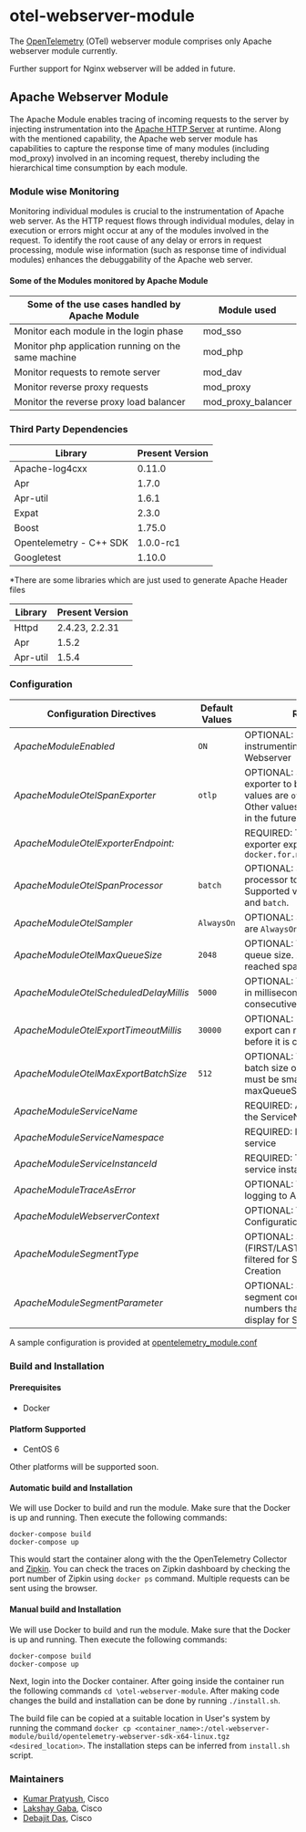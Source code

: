 # otel-webserver-module

The [OpenTelemetry](https://www.opentelemetry.io) (OTel) webserver module comprises only Apache webserver module currently.

Further support for Nginx webserver will be added in future.

## Apache Webserver Module

The Apache Module enables tracing of incoming requests to the server by injecting instrumentation into the [Apache HTTP Server](https://httpd.apache.org/) at runtime. Along with the mentioned capability, the Apache web server module has capabilities to capture the response time of many modules (including mod_proxy) involved in an incoming request, thereby including the hierarchical time consumption by each module.

### Module wise Monitoring

Monitoring individual modules is crucial to the instrumentation of Apache web server. As the HTTP request flows through individual modules, delay in execution or errors might occur at any of the modules involved in the request. To identify the root cause of any delay or errors in request processing, module wise information (such as response time of individual modules) enhances the debuggability of the Apache web server.

#### Some of the Modules monitored by Apache Module

| Some of the use cases handled by Apache Module       | Module used        |
| ---------------------------------------------------- | ------------------ |
| Monitor each module in the login phase               | mod_sso            |
| Monitor php application running on the same machine  | mod_php            |
| Monitor requests to remote server                    | mod_dav            |
| Monitor reverse proxy requests                       | mod_proxy          |
| Monitor the reverse proxy load balancer              | mod_proxy_balancer |

### Third Party Dependencies

| Library                                        | Present Version |
| ---------------------------------------------- | -----------     |
| Apache-log4cxx                                 | 0.11.0          |
| Apr                                            | 1.7.0           |
| Apr-util                                       | 1.6.1           |
| Expat                                          | 2.3.0           |
| Boost                                          | 1.75.0          |
| Opentelemetry - C++ SDK                        | 1.0.0-rc1       |
| Googletest                                     | 1.10.0          |

*There are some libraries which are just used to generate Apache Header files

| Library                                        | Present Version |
| ---------------------------------------------- | -----------     |
| Httpd                                          | 2.4.23, 2.2.31          |
| Apr                                            | 1.5.2           |
| Apr-util                                       | 1.5.4           |

### Configuration

| Configuration Directives                       |  Default Values |  Remarks                                   |
| ---------------------------------------------- | --------------- | ------------------------------------------ |
|*ApacheModuleEnabled*                           | `ON`              | OPTIONAL: Needed for instrumenting Apache Webserver |
|*ApacheModuleOtelSpanExporter*                  | `otlp`             | OPTIONAL: Specify the span exporter to be used. Supported values are `otlp` and `ostream`.  Other values will be supported in the future. |
|*ApacheModuleOtelExporterEndpoint:*             |                 | REQUIRED: The endpoint OTel exporter exports to. Example `docker.for.mac.localhost:4317` |
|*ApacheModuleOtelSpanProcessor*                 | `batch`           | OPTIONAL: Specify the processor to select to. Supported values are `simple` and `batch`.|
|*ApacheModuleOtelSampler*                       | `AlwaysOn`        | OPTIONAL: Supported values are `AlwaysOn` and `AlwaysOff` |
|*ApacheModuleOtelMaxQueueSize*                  | `2048`            | OPTIONAL: The maximum queue size. After the size is reached spans are dropped|
|*ApacheModuleOtelScheduledDelayMillis*          | `5000`            | OPTIONAL: The delay interval in milliseconds between two consecutive exports|
|*ApacheModuleOtelExportTimeoutMillis*           | `30000`           | OPTIONAL: How long the export can run in milliseconds before it is cancelled|
|*ApacheModuleOtelMaxExportBatchSize*            | `512`             | OPTIONAL: The maximum batch size of every export. It must be smaller or equal to maxQueueSize |
|*ApacheModuleServiceName*                       |                 | REQUIRED: A namespace for the ServiceName|
|*ApacheModuleServiceNamespace*                  |                 | REQUIRED: Logical name of the service |
|*ApacheModuleServiceInstanceId*                 |                 | REQUIRED: The string ID of the service instance |
|*ApacheModuleTraceAsError*                      |                 | OPTIONAL: Trace level for logging to Apache log|
|*ApacheModuleWebserverContext*                  |                 | OPTIONAL: Virtual Host Configuration|
|*ApacheModuleSegmentType*                       |                 | OPTIONAL: Specify the string (FIRST/LAST/CUSTOM) to be filtered for Span Name Creation|
|*ApacheModuleSegmentParameter*                  |                 | OPTIONAL: Specify the segment count or segment numbers that you want to display for Span Creation|

A sample configuration is provided at [opentelemetry_module.conf](./opentelemetry_module.conf)

### Build and Installation

#### Prerequisites

- Docker

#### Platform Supported

- CentOS 6

Other platforms will be supported soon.

#### Automatic build and Installation

We will use Docker to build and run the module.
Make sure that the Docker is up and running.
Then execute the following commands:

```shell
docker-compose build 
docker-compose up
```

This would start the container along with the the OpenTelemetry Collector and [Zipkin](https://zipkin.io/). You can check the traces on Zipkin dashboard by checking the port number of Zipkin using ```docker ps``` command. Multiple requests can be sent using the browser.

#### Manual build and Installation

We will use Docker to build and run the module. 
Make sure that the Docker is up and running.
Then execute the following commands:

```shell
docker-compose build 
docker-compose up
```

Next, login into the Docker container.
After going inside the container run the following commands `cd \otel-webserver-module`. After making code changes the build and installation can be done by running `./install.sh`.

The build file can be copied at a suitable location in User's system by running the command ```docker cp <container_name>:/otel-webserver-module/build/opentelemetry-webserver-sdk-x64-linux.tgz  <desired_location>```. The installation steps can be inferred from ```install.sh``` script.

### Maintainers

- [Kumar Pratyush](https://github.com/kpratyus), Cisco
- [Lakshay Gaba](https://github.com/lakshay141), Cisco
- [Debajit Das](https://github.com/DebajitDas), Cisco
